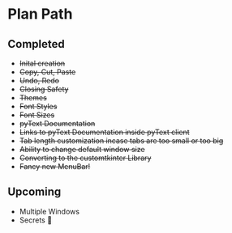 # Plan Path

## Completed

- ~~Inital creation~~
- ~~Copy, Cut, Paste~~
- ~~Undo, Redo~~
- ~~Closing Safety~~
- ~~Themes~~
- ~~Font Styles~~
- ~~Font Sizes~~
- ~~pyText Documentation~~
- ~~Links to pyText Documentation inside pyText client~~
- ~~Tab length customization incase tabs are too small or too big~~
- ~~Ability to change default window size~~
- ~~Converting to the customtkinter Library~~
- ~~Fancy new MenuBar!~~

## Upcoming

- Multiple Windows
- Secrets 👀